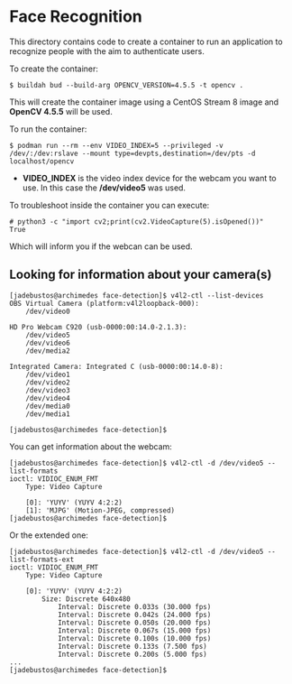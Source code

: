 # Face Recognition

This directory contains code to create a container to run an application to recognize people with the aim to authenticate users.

To create the container:

```console
$ buildah bud --build-arg OPENCV_VERSION=4.5.5 -t opencv .
```

This will create the container image using a CentOS Stream 8 image and **OpenCV 4.5.5** will be used.

To run the container:

```console
$ podman run --rm --env VIDEO_INDEX=5 --privileged -v /dev/:/dev:rslave --mount type=devpts,destination=/dev/pts -d localhost/opencv
```

* **VIDEO_INDEX** is the video index device for the webcam you want to use. In this case the **/dev/video5** was used.

To troubleshoot inside the container you can execute:

```console
# python3 -c "import cv2;print(cv2.VideoCapture(5).isOpened())"
True
```

Which will inform you if the webcan can be used.

## Looking for information about your camera(s)

```console
[jadebustos@archimedes face-detection]$ v4l2-ctl --list-devices
OBS Virtual Camera (platform:v4l2loopback-000):
	/dev/video0

HD Pro Webcam C920 (usb-0000:00:14.0-2.1.3):
	/dev/video5
	/dev/video6
	/dev/media2

Integrated Camera: Integrated C (usb-0000:00:14.0-8):
	/dev/video1
	/dev/video2
	/dev/video3
	/dev/video4
	/dev/media0
	/dev/media1

[jadebustos@archimedes face-detection]$
```

You can get information about the webcam:

```console
[jadebustos@archimedes face-detection]$ v4l2-ctl -d /dev/video5 --list-formats
ioctl: VIDIOC_ENUM_FMT
	Type: Video Capture

	[0]: 'YUYV' (YUYV 4:2:2)
	[1]: 'MJPG' (Motion-JPEG, compressed)
[jadebustos@archimedes face-detection]$
```

Or the extended one:

```console
[jadebustos@archimedes face-detection]$ v4l2-ctl -d /dev/video5 --list-formats-ext
ioctl: VIDIOC_ENUM_FMT
	Type: Video Capture

	[0]: 'YUYV' (YUYV 4:2:2)
		Size: Discrete 640x480
			Interval: Discrete 0.033s (30.000 fps)
			Interval: Discrete 0.042s (24.000 fps)
			Interval: Discrete 0.050s (20.000 fps)
			Interval: Discrete 0.067s (15.000 fps)
			Interval: Discrete 0.100s (10.000 fps)
			Interval: Discrete 0.133s (7.500 fps)
			Interval: Discrete 0.200s (5.000 fps)
...
[jadebustos@archimedes face-detection]$
```
